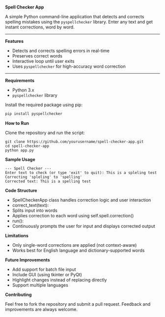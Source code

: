 **Spell Checker App**

A simple Python command-line application that detects and corrects spelling mistakes using the `pyspellchecker` library. Enter any text and get instant corrections, word by word.

---

**Features**

- Detects and corrects spelling errors in real-time
- Preserves correct words
- Interactive loop until user exits
- Uses `pyspellchecker` for high-accuracy word correction

---

**Requirements**

- Python 3.x
- `pyspellchecker` library

Install the required package using pip:

```bash
pip install pyspellchecker
```

**How to Run**

Clone the repository and run the script:
```
git clone https://github.com/yourusername/spell-checker-app.git
cd spell-checker-app
python app.py
```

**Sample Usage**
```
--- Spell Checker ---
Enter text to check (or type 'exit' to quit): This is a spleling test
Correcting 'spleling' to 'spelling'
Corrected text: This is a spelling test
```

**Code Structure**

- SpellCheckerApp class handles correction logic and user interaction
- correct_text(text):
 - Splits input into words
 - Applies correction to each word using self.spell.correction()
- run():
 - Continuously prompts the user for input and displays corrected output

**Limitations**

- Only single-word corrections are applied (not context-aware)
- Works best for English language and dictionary-supported words

**Future Improvements**

- Add support for batch file input
- Include GUI (using tkinter or PyQt)
- Highlight changes instead of replacing directly
- Support multiple languages

**Contributing**

Feel free to fork the repository and submit a pull request. Feedback and improvements are always welcome.
